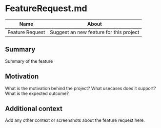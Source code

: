 # FeatureRequest.md

| Name                | About                                   |
| ------------------- |:---------------------------------------:|
| Feature Request     | Suggest an new feature for this project |


## Summary
Summary of the feature

## Motivation
What is the motivation behind the project?
What usecases does it support? 
What is the expected outcome?

## Additional context
Add any other context or screenshots about the feature request here.
